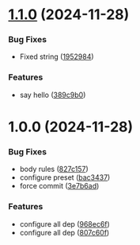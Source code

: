 # [1.1.0](https://github.com/silvelo/cid/compare/v1.0.0...v1.1.0) (2024-11-28)


### Bug Fixes

* Fixed string ([1952984](https://github.com/silvelo/cid/commit/1952984ff1e75862dd54b6994ab5cd99bf24f7c4))


### Features

* say hello ([389c9b0](https://github.com/silvelo/cid/commit/389c9b0edb77042ce551183136e0ca2a5f497bae))

# 1.0.0 (2024-11-28)


### Bug Fixes

* body rules ([827c157](https://github.com/silvelo/cid/commit/827c157e84cc5c3d6ce1be6470f14b19d18403ea))
* configure preset ([bac3437](https://github.com/silvelo/cid/commit/bac3437060db99b55053319d0cedc2a76ad4baf8))
* force commit ([3e7b6ad](https://github.com/silvelo/cid/commit/3e7b6adf28a53ac13600d0d2a6ac884efdec5a34))


### Features

* configure all dep ([968ec6f](https://github.com/silvelo/cid/commit/968ec6fa2a6a55fd9bd30a410c68c47036ff7704))
* configure all dep ([807c60f](https://github.com/silvelo/cid/commit/807c60fd7e35244ab9ddf13ce08093ff2e55a355))
